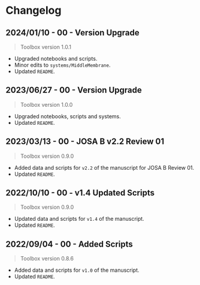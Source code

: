 # Changelog

## 2024/01/10 - 00 - Version Upgrade
> Toolbox version 1.0.1
* Upgraded notebooks and scripts.
* Minor edits to `systems/MiddleMembrane`.
* Updated `README`.

## 2023/06/27 - 00 - Version Upgrade
> Toolbox version 1.0.0
* Upgraded notebooks, scripts and systems.
* Updated `README`.

## 2023/03/13 - 00 - JOSA B v2.2 Review 01
> Toolbox version 0.9.0
* Added data and scripts for `v2.2` of the manuscript for JOSA B Review 01.
* Updated `README`.

## 2022/10/10 - 00 - v1.4 Updated Scripts
> Toolbox version 0.9.0
* Updated data and scripts for `v1.4` of the manuscript.
* Updated `README`.

## 2022/09/04 - 00 - Added Scripts
> Toolbox version 0.8.6
* Added data and scripts for `v1.0` of the manuscript.
* Updated `README`.